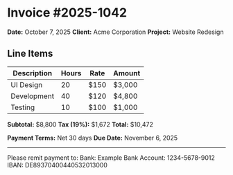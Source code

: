# Invoice #2025-1042

**Date:** October 7, 2025
**Client:** Acme Corporation
**Project:** Website Redesign

## Line Items

| Description | Hours | Rate | Amount |
|-------------|-------|------|--------|
| UI Design | 20 | $150 | $3,000 |
| Development | 40 | $120 | $4,800 |
| Testing | 10 | $100 | $1,000 |

**Subtotal:** $8,800
**Tax (19%):** $1,672
**Total:** $10,472

**Payment Terms:** Net 30 days
**Due Date:** November 6, 2025

---

Please remit payment to:
Bank: Example Bank
Account: 1234-5678-9012
IBAN: DE89370400440532013000
